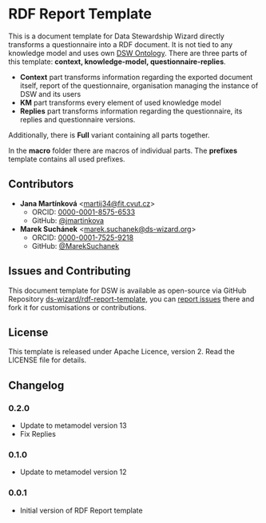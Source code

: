 # RDF Report Template 

This is a document template for Data Stewardship Wizard directly transforms a questionnaire into a RDF document. It is not tied to any knowledge model and uses own [DSW Ontology](https://github.com/ds-wizard/dsw-ontology). There are three parts of this template: **context, knowledge-model, questionnaire-replies**.

* **Context** part transforms information regarding the exported document itself, report of the questionnaire, organisation managing the instance of DSW and its users
* **KM** part transforms every element of used knowledge model
* **Replies** part transforms information regarding the questionnaire, its replies and questionnaire versions.

Additionally, there is **Full** variant containing all parts together.

In the **macro** folder there are macros of individual parts. The **prefixes** template contains all used prefixes.

## Contributors

* **Jana Martínková** <[martij34@fit.cvut.cz](mailto:martij34@fit.cvut.cz)>
  * ORCID: [0000-0001-8575-6533](https://orcid.org/0000-0001-8575-6533)
  * GitHub: [@jmartinkova](https://github.com/jmartinkova)
* **Marek Suchánek** <[marek.suchanek@ds-wizard.org](mailto:marek.suchanek@ds-wizard.org)>
  * ORCID: [0000-0001-7525-9218](https://orcid.org/0000-0001-7525-9218)
  * GitHub: [@MarekSuchanek](https://github.com/MarekSuchanek)

## Issues and Contributing

This document template for DSW is available as open-source via GitHub Repository [ds-wizard/rdf-report-template](https://github.com/ds-wizard/rdf-report-template), you can [report issues](https://github.com/ds-wizard/rdf-report-template/issues) there and fork it for customisations or contributions.

## License

This template is released under Apache Licence, version 2. Read the LICENSE file for details.

## Changelog

### 0.2.0

- Update to metamodel version 13
- Fix Replies

### 0.1.0

- Update to metamodel version 12

### 0.0.1

- Initial version of RDF Report template
